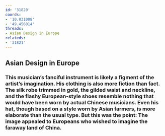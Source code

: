 ```yaml
---
id: '31820'
coords:
- '10.031008'
- '49.456014'
threads:
- Asian Design in Europe
relateds:
- '31821'
---
```


## Asian Design in Europe

### This musician’s fanciful instrument is likely a figment of the artist’s imagination. His clothing is also more fiction than fact. The silk robe trimmed in gold, the gilded waist and neckline, and the flashy European-style shoes resemble nothing that would have been worn by actual Chinese musicians. Even his hat, though based on a style worn by Asian farmers, is more elaborate than the usual type. But this was the point: The image appealed to Europeans who wished to imagine the faraway land of China.
